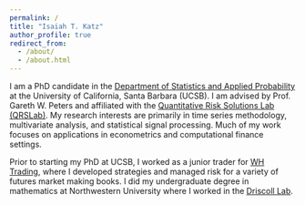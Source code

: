 ```yaml
---
permalink: /
title: "Isaiah T. Katz"
author_profile: true
redirect_from: 
  - /about/
  - /about.html
---
```


I am a PhD candidate in the <a href="https://www.pstat.ucsb.edu/">Department of Statistics and Applied Probability</a> at the University of California, Santa Barbara (UCSB). I am advised by Prof. Gareth W. Peters and affiliated with the <a href="https://www.qrslab.com/">Quantitative Risk Solutions Lab (QRSLab)</a>. My research interests are primarily in time series methodology, multivariate analysis, and statistical signal processing. Much of my work focuses on applications in econometrics and computational finance settings. 

Prior to starting my PhD at UCSB, I worked as a junior trader for <a href="https://whtrading.com/">WH Trading</a>, where I developed strategies and managed risk for a variety of futures market making books. I did my undergraduate 
degree in mathematics at Northwestern University where I worked in the <a href="https://www.driscollphysicslab.org/index.html">Driscoll Lab</a>. 
